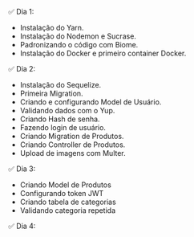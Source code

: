 ✅ Dia 1: 
- Instalação do Yarn. 
- Instalação do Nodemon e Sucrase. 
- Padronizando o código com Biome. 
- Instalação do Docker e primeiro container Docker. 

✅ Dia 2:
- Instalação do Sequelize. 
- Primeira Migration. 
- Criando e configurando Model de Usuário. 
- Validando dados com o Yup. 
- Criando Hash de senha.
- Fazendo login de usuário.
- Criando Migration de Produtos.
- Criando Controller de Produtos.
- Upload de imagens com Multer.

✅ Dia 3:
- Criando Model de Produtos
- Configurando token JWT
- Criando tabela de categorias
- Validando categoria repetida

✅ Dia 4: